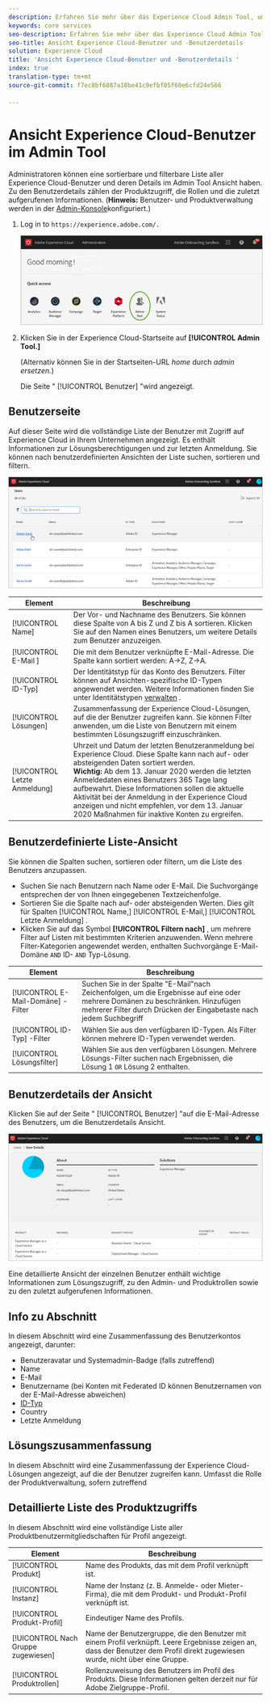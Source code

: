 ```yaml
---
description: Erfahren Sie mehr über das Experience Cloud Admin Tool, um eine sortierbare und filterbare Liste aller Experience Cloud-Benutzer Ansicht.
keywords: core services
seo-description: Erfahren Sie mehr über das Experience Cloud Admin Tool, um eine sortierbare und filterbare Liste aller Experience Cloud-Benutzer Ansicht.
seo-title: Ansicht Experience Cloud-Benutzer und -Benutzerdetails
solution: Experience Cloud
title: 'Ansicht Experience Cloud-Benutzer und -Benutzerdetails '
index: true
translation-type: tm+mt
source-git-commit: f7ec8bf6087a18be41c9efbf05f60e6cfd24e566

---
```



# Ansicht Experience Cloud-Benutzer im Admin Tool

Administratoren können eine sortierbare und filterbare Liste aller Experience Cloud-Benutzer und deren Details im Admin Tool Ansicht haben. Zu den Benutzerdetails zählen der Produktzugriff, die Rollen und die zuletzt aufgerufenen Informationen. (**Hinweis:** Benutzer- und Produktverwaltung werden in der [Admin-Konsole](admin-getting-started.md)konfiguriert.)

1. Log in to `https://experience.adobe.com/.`

   ![](assets/admin-tool.png)

1. Klicken Sie in der Experience Cloud-Startseite auf **[!UICONTROL Admin Tool.]**

   (Alternativ können Sie in der Startseiten-URL _home_ durch _admin ersetzen._)

   Die Seite &quot; [!UICONTROL Benutzer] &quot;wird angezeigt.

## Benutzerseite

Auf dieser Seite wird die vollständige Liste der Benutzer mit Zugriff auf Experience Cloud in Ihrem Unternehmen angezeigt. Es enthält Informationen zur Lösungsberechtigungen und zur letzten Anmeldung. Sie können nach benutzerdefinierten Ansichten der Liste suchen, sortieren und filtern.

![](assets/admin-tool-users.png)

| Element | Beschreibung |
|---|---|
| [!UICONTROL Name] | Der Vor- und Nachname des Benutzers. Sie können diese Spalte von A bis Z und Z bis A sortieren.  Klicken Sie auf den Namen eines Benutzers, um weitere Details zum Benutzer anzuzeigen. |
| [!UICONTROL E-Mail ] | Die mit dem Benutzer verknüpfte E-Mail-Adresse. Die Spalte kann sortiert werden: A->Z, Z->A. |
| [!UICONTROL ID-Typ] | Der Identitätstyp für das Konto des Benutzers. Filter können auf Ansichten-spezifische ID-Typen angewendet werden. Weitere Informationen finden Sie unter Identitätstypen [verwalten](https://helpx.adobe.com/enterprise/using/identity.html) . |
| [!UICONTROL Lösungen] | Zusammenfassung der Experience Cloud-Lösungen, auf die der Benutzer zugreifen kann. Sie können Filter anwenden, um die Liste von Benutzern mit einem bestimmten Lösungszugriff einzuschränken. |
| [!UICONTROL Letzte Anmeldung] | Uhrzeit und Datum der letzten Benutzeranmeldung bei Experience Cloud. Diese Spalte kann nach auf- oder absteigenden Daten sortiert werden. <br> **Wichtig:** Ab dem 13. Januar 2020 werden die letzten Anmeldedaten eines Benutzers 365 Tage lang aufbewahrt. Diese Informationen sollen die aktuelle Aktivität bei der Anmeldung in der Experience Cloud anzeigen und nicht empfehlen, vor dem 13. Januar 2020 Maßnahmen für inaktive Konten zu ergreifen. |

## Benutzerdefinierte Liste-Ansicht

Sie können die Spalten suchen, sortieren oder filtern, um die Liste des Benutzers anzupassen.

* Suchen Sie nach Benutzern nach Name oder E-Mail. Die Suchvorgänge entsprechen der von Ihnen eingegebenen Textzeichenfolge.
* Sortieren Sie die Spalte nach auf- oder absteigenden Werten. Dies gilt für Spalten [!UICONTROL Name,] [!UICONTROL E-Mail,] [!UICONTROL Letzte Anmeldung] .
* Klicken Sie auf das Symbol **[!UICONTROL Filtern nach]** , um mehrere Filter auf Listen mit bestimmten Kriterien anzuwenden. Wenn mehrere Filter-Kategorien angewendet werden, enthalten Suchvorgänge E-Mail-Domäne `AND` ID- `AND` Typ-Lösung.

| Element | Beschreibung |
|---------|----------|
| [!UICONTROL E-Mail-Domäne] -Filter | Suchen Sie in der Spalte &quot;E-Mail&quot;nach Zeichenfolgen, um die Ergebnisse auf eine oder mehrere Domänen zu beschränken. Hinzufügen mehrerer Filter durch Drücken der Eingabetaste nach jedem Suchbegriff |
| [!UICONTROL ID-Typ] -Filter | Wählen Sie aus den verfügbaren ID-Typen. Als Filter können mehrere ID-Typen verwendet werden. |
| [!UICONTROL Lösungsfilter] | Wählen Sie aus den verfügbaren Lösungen. Mehrere Lösungs-Filter suchen nach Ergebnissen, die Lösung 1 `OR` Lösung 2 enthalten. |

## Benutzerdetails der Ansicht

Klicken Sie auf der Seite &quot; [!UICONTROL Benutzer] &quot;auf die E-Mail-Adresse des Benutzers, um die Benutzerdetails Ansicht.

![](assets/admin-tool-user-details.png)

Eine detaillierte Ansicht der einzelnen Benutzer enthält wichtige Informationen zum Lösungszugriff, zu den Admin- und Produktrollen sowie zu den zuletzt aufgerufenen Informationen.

## Info zu Abschnitt

In diesem Abschnitt wird eine Zusammenfassung des Benutzerkontos angezeigt, darunter:

* Benutzeravatar und Systemadmin-Badge (falls zutreffend)
* Name
* E-Mail 
* Benutzername (bei Konten mit Federated ID können Benutzernamen von der E-Mail-Adresse abweichen)
* [ID-Typ](https://helpx.adobe.com/enterprise/using/identity.html)
* Country
* Letzte Anmeldung

## Lösungszusammenfassung

In diesem Abschnitt wird eine Zusammenfassung der Experience Cloud-Lösungen angezeigt, auf die der Benutzer zugreifen kann. Umfasst die Rolle der Produktverwaltung, sofern zutreffend

## Detaillierte Liste des Produktzugriffs

In diesem Abschnitt wird eine vollständige Liste aller Produktbenutzermitgliedschaften für Profil angezeigt.

| Element | Beschreibung |
|---------|----------|
| [!UICONTROL Produkt] | Name des Produkts, das mit dem Profil verknüpft ist. |
| [!UICONTROL Instanz] | Name der Instanz (z. B. Anmelde- oder Mieter-Firma), die mit dem Produkt- und Produkt-Profil verknüpft ist. |
| [!UICONTROL Produkt-Profil] | Eindeutiger Name des Profils. |
| [!UICONTROL Nach Gruppe zugewiesen] | Name der Benutzergruppe, die den Benutzer mit einem Profil verknüpft. Leere Ergebnisse zeigen an, dass der Benutzer dem Profil direkt zugewiesen wurde, nicht über eine Gruppe. |
| [!UICONTROL Produktrollen] | Rollenzuweisung des Benutzers im Profil des Produkts. Diese Informationen gelten derzeit nur für Adobe Zielgruppe-Profil. |
